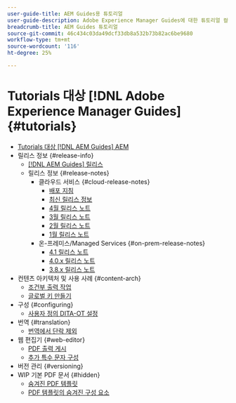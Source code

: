 ```yaml
---
user-guide-title: AEM Guides용 튜토리얼
user-guide-description: Adobe Experience Manager Guides에 대한 튜토리얼 컬렉션을 살펴보십시오.
breadcrumb-title: AEM Guides 튜토리얼
source-git-commit: 46c434c03da49dcf33db8a532b73b82ac6be9680
workflow-type: tm+mt
source-wordcount: '116'
ht-degree: 25%

---
```



# Tutorials 대상 [!DNL Adobe Experience Manager Guides] {#tutorials}

+ [Tutorials 대상 [!DNL AEM Guides] AEM](overview.md)
+ 릴리스 정보 {#release-info}
   + [[!DNL AEM Guides] 릴리스](./release-info/latest-release-info.md)
   + 릴리스 정보 {#release-notes}
      + 클라우드 서비스 {#cloud-release-notes}
         + [배포 지침](./release-info/deploy-xml-on-aemaacs.md)
         + [최신 릴리스 정보](./release-info/release-notes-2022.5.0.md)
         + [4월 릴리스 노트](./release-info/release-notes-2022.4.0.md)
         + [3월 릴리스 노트](./release-info/release-notes-2022.3.0.md)
         + [2월 릴리스 노트](./release-info/release-notes-2022.2.0.md)
         + [1월 릴리스 노트](./release-info/release-notes-2022.1.0.md)
      + 온-프레미스/Managed Services {#on-prem-release-notes}
         + [4.1 릴리스 노트](./release-info/release-notes-4.1.md)
         + [4.0.x 릴리스 노트](https://helpx.adobe.com/xml-documentation-for-experience-manager/release-note/release-notes-xml-documentation-solution-4-0.html)
         + [3.8.x 릴리스 노트](https://helpx.adobe.com/xml-documentation-for-experience-manager/release-note/release-notes-xml-documentation-solution-3-8.html)
+ 컨텐츠 아키텍처 및 사용 사례 {#content-arch}
   + [조건부 출력 작업](./content-architecture/create-and-use-conditions.md)
   + [글로벌 키 만들기](./content-architecture/create-global-keys.md)
+ 구성 {#configuring}
   + [사용자 정의 DITA-OT 설정](./configuring/setup-a-custom-dita-ot.md)
+ 번역 {#translation}
   + [번역에서 단락 제외](./translation/exclude-paragraphs-from-translation.md)
+ 웹 편집기 {#web-editor}
   + [PDF 출력 게시](./web-editor/native-pdf-web-editor.md)
   + [추가 특수 문자 구성](./web-editor/configure-additional-special-characters.md)
+ 버전 관리 {#versioning}
+ WIP 기본 PDF 문서 {#hidden}
   + [숨겨진 PDF 템플릿](./native-pdf/pdf-template.md)
   + [PDF 템플릿의 숨겨진 구성 요소](./native-pdf/components-pdf-template.md)
